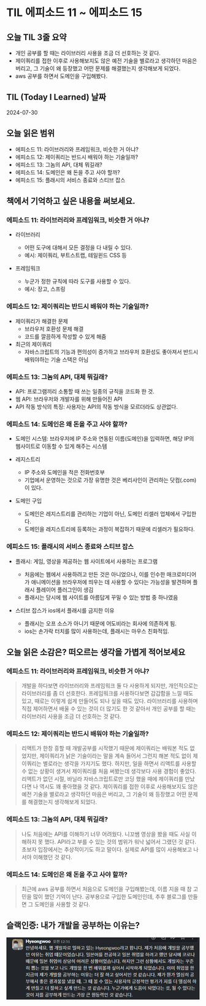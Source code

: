 # TIL 에피소드 11 ~ 에피소드 15

## 오늘 TIL 3줄 요약

- 개인 공부를 할 때는 라이브러리 사용을 조금 더 선호하는 것 같다.
- 제이쿼리를 접한 이후로 사용해보지도 않은 예전 기술을 별로라고 생각하던 마음은 버리고, 그 기술이 왜 등장했고 어떤 문제를 해결했는지 생각해보게 되었다.
- aws 공부를 하면서 도메인을 구입해봤다.

## TIL (Today I Learned) 날짜

2024-07-30

## 오늘 읽은 범위

- 에피소드 11: 라이브러리와 프레임워크, 비슷한 거 아냐?
- 에피소드 12: 제이쿼리는 반드시 배워야 하는 기술일까?
- 에피소드 13: 그놈의 API, 대체 뭐길래?
- 에피소드 14: 도메인은 왜 돈을 주고 사야 할까?
- 에피소드 15: 플래시의 서비스 종료와 스티브 잡스

## 책에서 기억하고 싶은 내용을 써보세요.

### 에피소드 11: 라이브러리와 프레임워크, 비슷한 거 아냐?

- 라이브러리

  - 어떤 도구에 대해서 모든 결정을 다 내릴 수 있다.
  - 예시: 제이쿼리, 부트스트랩, 테일윈드 CSS 등

- 프레임워크
  - 누군가 정한 규칙에 따라 도구를 사용할 수 있다.
  - 예시: 장고, 스프링

### 에피소드 12: 제이쿼리는 반드시 배워야 하는 기술일까?

- 제이쿼리가 해결한 문제
  - 브라우저 호환성 문제 해결
  - 코드를 깔끔하게 작성할 수 있게 해줌
- 최근의 제이쿼리
  - 자바스크립트의 기능과 편의성이 증가하고 브라우저 호환성도 좋아져서 반드시 배워야하는 기술 스택은 아님

### 에피소드 13: 그놈의 API, 대체 뭐길래?

- API: 프로그램끼리 소통할 때 쓰는 일종의 규칙을 코드화 한 것.
- 웹 API: 브라우저와 개발자를 위해 만들어진 API
- API 작동 방식의 특징: 사용자는 API의 작동 방식을 모르더라도 상관없다.

### 에피소드 14: 도메인은 왜 돈을 주고 사야 할까?

- 도메인 시스템: 브라우저에 IP 주소와 연동된 이름(도메인)을 입력하면, 해당 IP의 웹사이트로 이동할 수 있게 해주는 시스템

- 레지스트리

  - IP 주소와 도메인을 적은 전화번호부
  - 기업에서 운영하는 것으로 가장 유명한 것은 베리사인이 관리하는 닷컴(.com)이 있다.

- 도메인 구입
  - 도메인은 레지스트리를 관리하는 기업이 아닌, 도메인 리셀러 업체에서 구입한다.
  - 도메인을 레지스트리에 등록하는 과정이 복잡하기 때문에 리셀러가 필요하다.

### 에피소드 15: 플래시의 서비스 종료와 스티브 잡스

- 플래시: 게임, 영상을 제공하는 웹 사이트에서 사용하는 프로그램

  - 처음에는 웹에서 사용하려고 만든 것은 아니었으나, 이를 인수한 매크로미디어가 애니메이션을 브라우저에 띄우는 데 사용할 수 있다는 가능성을 발견하며 플래시 플레이어 플러그인이 생김
  - 플래시는 당시에 웹 사이트를 아름답게 꾸밀 수 있는 방법 중 하나였음

- 스티브 잡스가 ios에서 플래시를 금지한 이유
  - 플래시는 오프 소스가 아니기 때문에 어도비라는 회사에 의존하게 됨.
  - ios는 손가락 터치를 많이 사용하는데, 플래시는 마우스 친화적임.

## 오늘 읽은 소감은? 떠오르는 생각을 가볍게 적어보세요

### 에피소드 11: 라이브러리와 프레임워크, 비슷한 거 아냐?

> 개발을 하다보면 라이브러리와 프레임워크 둘 다 사용하게 되지만, 개인적으로는 라이브러리를 좀 더 선호한다. 프레임워크를 사용하다보면 갑갑함을 느낄 때도 있고, 때로는 이렇게 쉽게 만들어도 되나 싶을 때도 있다. 라이브러리를 사용하며 직접 제어하면서 배울 수 있는 것이 더 많기도 한 것 같아서 개인 공부를 할 때는 라이브러리 사용을 조금 더 선호하는 것 같다.

### 에피소드 12: 제이쿼리는 반드시 배워야 하는 기술일까?

> 리액트가 한창 흥할 때 개발공부를 시작했기 때문에 제이쿼리는 배워본 적도 없었지만, 제이쿼리가 낡은 기술이라는 말을 계속 들어서 그런지 해본 적도 없이 제이쿼리는 별로라는 생각을 가지기도 했다. 하지만, 일을 하면서 리액트를 사용할 수 없는 상황이 생겨서 제이쿼리를 처음 써봤는데 생각보다 사용 경험이 좋았다. 리액트가 없던 시절, 바닐라 자바스크립트로만 코딩 했을 때에 제이쿼리를 만났다면 나 역시도 꽤 좋아했을 것 같다. 제이쿼리를 접한 이후로 사용해보지도 않은 예전 기술을 별로라고 생각하던 마음은 버리고, 그 기술이 왜 등장했고 어떤 문제를 해결했는지 생각해보게 되었다.

### 에피소드 13: 그놈의 API, 대체 뭐길래?

> 나도 처음에는 API를 이해하기 너무 어려웠다. 니꼬쌤 영상을 봤을 때도 사실 이해하지 못 했다. API라고 부를 수 있는 것의 범위가 워낙 넓어서 그랬던 것 같다. 초보자 입장에서는 추상적이기도 하고 말이다. 실제로 API를 많이 사용해보고 나서야 이해했던 것 같다.

### 에피소드 14: 도메인은 왜 돈을 주고 사야 할까?

> 최근에 aws 공부를 하면서 처음으로 도메인을 구입해봤는데, 이름 지을 때 참 고민을 많이 했던 기억이 난다. 공부용으로 구입한 도메인인데, 추후 블로그를 만들면 그 도메인을 사용할 것 같다.

## 슬랙인증: 내가 개발을 공부하는 이유는?

<img src="./images/2.jpg">
